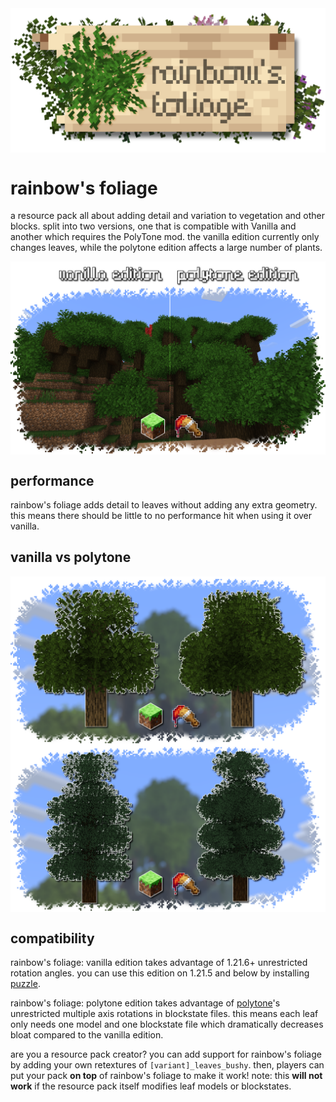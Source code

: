 <img src="https://github.com/PoeticRainbow/rainbows-foliage/blob/master/gallery/rainbows-foliage.png?raw=true" align=center alt="rainbow's foliage logo">

# **rainbow's foliage**
a resource pack all about adding detail and variation to vegetation and other blocks. split into two versions, one that is compatible with Vanilla and another which requires the PolyTone mod. the vanilla edition currently only changes leaves, while the polytone edition affects a large number of plants.

<img src="https://github.com/PoeticRainbow/rainbows-foliage/blob/master/gallery/dark_forest_half.png?raw=true" align=center alt="a dark forest, half vanilla edition half polytone edition">

## performance
rainbow's foliage adds detail to leaves without adding any extra geometry. this means there should be little to no performance hit when using it over vanilla.

## vanilla vs polytone
<img src="https://github.com/PoeticRainbow/rainbows-foliage/blob/master/gallery/comparison_oak.png?raw=true" align=center alt="a comparison of oak trees between the two editions">
<img src="https://github.com/PoeticRainbow/rainbows-foliage/blob/master/gallery/comparison_spruce.png?raw=true" align=center alt="a comparison of spruce trees between the two editions">

## compatibility
rainbow's foliage: vanilla edition takes advantage of 1.21.6+ unrestricted rotation angles. you can use this edition on 1.21.5 and below by installing [puzzle](https://modrinth.com/mod/puzzle).

rainbow's foliage: polytone edition takes advantage of [polytone](https://modrinth.com/mod/polytone)'s unrestricted multiple axis rotations in blockstate files. this means each leaf only needs one model and one blockstate file which dramatically decreases bloat compared to the vanilla edition.

are you a resource pack creator? you can add support for rainbow's foliage by adding your own retextures of `[variant]_leaves_bushy`. then, players can put your pack **on top** of rainbow's foliage to make it work! note: this **will not work** if the resource pack itself modifies leaf models or blockstates.

